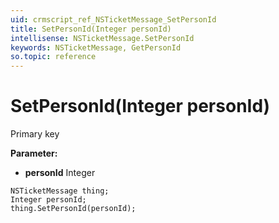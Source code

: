 ```yaml
---
uid: crmscript_ref_NSTicketMessage_SetPersonId
title: SetPersonId(Integer personId)
intellisense: NSTicketMessage.SetPersonId
keywords: NSTicketMessage, GetPersonId
so.topic: reference
---
```


# SetPersonId(Integer personId)

Primary key

**Parameter:** 
* **personId** Integer

```crmscript
NSTicketMessage thing;
Integer personId;
thing.SetPersonId(personId);
```

